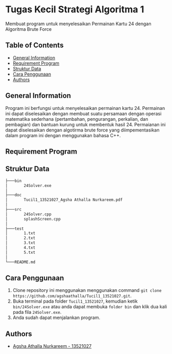 # Tugas Kecil Strategi Algoritma 1

Membuat program untuk menyelesaikan Permainan Kartu 24 dengan Algoritma Brute Force

## Table of Contents

* [General Information](#general-information)
* [Requirement Program](#requirement-program)
* [Struktur Data](#struktur-data)
* [Cara Penggunaan](#cara-penggunaan)
* [Authors](#authors)

## General Information
Program ini berfungsi untuk menyelesaikan permainan kartu 24. Permainan ini dapat diselesaikan dengan membuat suatu persamaan dengan operasi matematika sederhana (pertambahan, pengurangan, perkalian, dan pembagian) dan bantuan kurung untuk membentuk hasil 24. Permaianan ini dapat diselesaikan dengan algotirma brute force yang diimpementasikan dalam program ini dengan menggunakan bahasa C++.

## Requirement Program


## Struktur Data

```bash
├───bin
│       24Solver.exe
│
├───doc
│       Tucil1_13521027_Agsha Athalla Nurkareem.pdf
│
├───src
│       24Solver.cpp
│       splashScreen.cpp
│
├───test
│       1.txt
│       2.txt
│       3.txt
│       4.txt
│       5.txt
│
└───README.md

```

## Cara Penggunaan

1. Clone repository ini menggunakan menggunakan command `git clone https://github.com/agshaathalla/Tucil1_13521027.git`.
2. Buka terminal pada folder `Tucil1_13521027`, kemudian ketik `bin/24Solver.exe` atau anda dapat membuka `folder bin` dan klik dua kali pada fila `24Solver.exe`.
3. Anda sudah dapat menjalankan program.

## Authors

* [Agsha Athalla Nurkareem - 13521027](https://github.com/agshaathalla)
